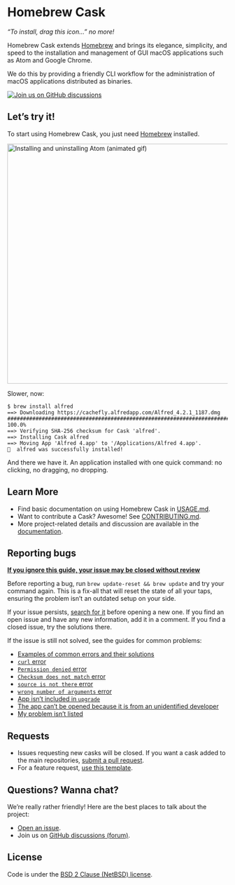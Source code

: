 # Homebrew Cask

_“To install, drag this icon…” no more!_

Homebrew Cask extends [Homebrew](https://brew.sh) and brings its elegance, simplicity, and speed to the installation and management of GUI macOS applications such as Atom and Google Chrome.

We do this by providing a friendly CLI workflow for the administration of macOS applications distributed as binaries.

[![Join us on GitHub discussions](https://img.shields.io/badge/github-discussions-informational)](https://github.com/Homebrew/discussions)

## Let’s try it!

To start using Homebrew Cask, you just need [Homebrew](https://brew.sh/) installed.

<img src="https://i.imgur.com/FNNM6WL.gif" width="547" alt="Installing and uninstalling Atom (animated gif)">

Slower, now:

```
$ brew install alfred
==> Downloading https://cachefly.alfredapp.com/Alfred_4.2.1_1187.dmg
######################################################################## 100.0%
==> Verifying SHA-256 checksum for Cask 'alfred'.
==> Installing Cask alfred
==> Moving App 'Alfred 4.app' to '/Applications/Alfred 4.app'.
🍺  alfred was successfully installed!
```

And there we have it. An application installed with one quick command: no clicking, no dragging, no dropping.

## Learn More

* Find basic documentation on using Homebrew Cask in [USAGE.md](USAGE.md).
* Want to contribute a Cask? Awesome! See [CONTRIBUTING.md](CONTRIBUTING.md).
* More project-related details and discussion are available in the [documentation](doc).

## Reporting bugs

[**If you ignore this guide, your issue may be closed without review**](doc/faq/closing_issues_without_review.md)

Before reporting a bug, run `brew update-reset && brew update` and try your command again. This is a fix-all that will reset the state of all your taps, ensuring the problem isn’t an outdated setup on your side.

If your issue persists, [search for it](https://github.com/Homebrew/homebrew-cask/search?type=Issues) before opening a new one. If you find an open issue and have any new information, add it in a comment. If you find a closed issue, try the solutions there.

If the issue is still not solved, see the guides for common problems:

* [Examples of common errors and their solutions](doc/reporting_bugs/error_examples.md)
* [`curl` error](doc/reporting_bugs/error_examples.md#curl-error)
* [`Permission denied` error](doc/reporting_bugs/error_examples.md#permission-denied-error)
* [`Checksum does not match` error](doc/reporting_bugs/error_examples.md#checksum-does-not-match-error)
* [`source is not there` error](doc/reporting_bugs/error_examples.md#source-is-not-there-error)
* [`wrong number of arguments` error](doc/reporting_bugs/error_examples.md#wrong-number-of-arguments-error)
* [App isn’t included in `upgrade`](https://docs.brew.sh/FAQ#why-arent-some-apps-included-during-brew-upgrade)
* [The app can’t be opened because it is from an unidentified developer](https://docs.brew.sh/FAQ#why-cant-i-open-a-mac-app-from-an-unidentified-developer)
* [My problem isn’t listed](https://github.com/Homebrew/homebrew-cask/issues/new?template=01_bug_report.yml)

## Requests

* Issues requesting new casks will be closed. If you want a cask added to the main repositories, [submit a pull request](https://github.com/Homebrew/homebrew-cask/blob/HEAD/CONTRIBUTING.md#adding-a-cask).
* For a feature request, [use this template](https://github.com/Homebrew/homebrew-cask/issues/new?assignees=&labels=&template=02_feature_request.yml).

## Questions? Wanna chat?

We’re really rather friendly! Here are the best places to talk about the project:

* [Open an issue](https://github.com/Homebrew/homebrew-cask/issues/new/choose).
* Join us on [GitHub discussions (forum)](https://github.com/Homebrew/discussions).

## License
Code is under the [BSD 2 Clause (NetBSD) license](LICENSE).
